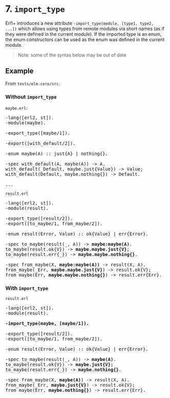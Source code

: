 # 7. `import_type`

Erl1+ introduces a new attribute `-import_type(module, [type1, type2, ...])`
which allows using types from remote modules via short names (as if they were
defined in the current module). If the imported type is an enum, the enum
constructors can be used as the enum was defined in the current module.

> Note: some of the syntax below may be out of date

## Example

From `tests/elm-core/src`.

### Without `import_type`

`maybe.erl`:

<pre>
-lang([erl2, st]).
-module(maybe).

-export_type([maybe/1]).

-export([with_default/2]).

-enum maybe(A) :: just{A} | nothing{}.

-spec with_default(A, maybe(A)) -> A.
with_default(_Default, maybe.just{Value}) -> Value;
with_default(Default, maybe.nothing{}) -> Default.

...
</pre>

`result.erl`

<pre>
-lang([erl2, st]).
-module(result).

-export_type([result/2]).
-export([to_maybe/1, from_maybe/2]).

-enum result(Error, Value) :: ok{Value} | err{Error}.

-spec to_maybe(result(_, A)) -> <b>maybe:maybe(A)</b>.
to_maybe(result.ok{V}) -> <b>maybe.maybe.just{V}</b>;
to_maybe(result.err{_}) -> <b>maybe.maybe.nothing{}</b>.

-spec from_maybe(X, <b>maybe:maybe(A))</b> -> result(X, A).
from_maybe(_Err, <b>maybe.maybe.just{V}</b>) -> result.ok{V};
from_maybe(Err, <b>maybe.maybe.nothing{}</b>) -> result.err{Err}.
</pre>

### With `import_type`

`result.erl`

<pre>
-lang([erl2, st]).
-module(result).

<b>-import_type(maybe, [maybe/1]).</b>

-export_type([result/2]).
-export([to_maybe/1, from_maybe/2]).

-enum result(Error, Value) :: ok{Value} | err{Error}.

-spec to_maybe(result(_, A)) -> <b>maybe(A)</b>.
to_maybe(result.ok{V}) -> <b>maybe.just{V}</b>;
to_maybe(result.err{_}) -> <b>maybe.nothing{}</b>.

-spec from_maybe(X, <b>maybe(A)</b>) -> result(X, A).
from_maybe(_Err, <b>maybe.just{V}</b>) -> result.ok{V};
from_maybe(Err, <b>maybe.nothing{}</b>) -> result.err{Err}.
</pre>
